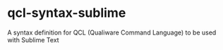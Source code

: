 qcl-syntax-sublime
==================

A syntax definition for QCL (Qualiware Command Language) to be used with Sublime Text
